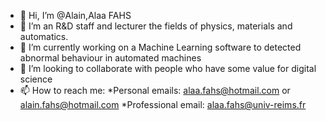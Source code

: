 - 👋 Hi, I’m @Alain,Alaa FAHS
- 👀 I’m an R&D staff and lecturer the fields of physics, materials and automatics. 
- 🌱 I’m currently working on a Machine Learning software to detected abnormal behaviour in automated machines
- 💞️ I’m looking to collaborate with people who have some value for digital science
- 📫 How to reach me:
                      *Personal emails: alaa.fahs@hotmail.com or alain.fahs@hotmail.com
                      *Professional email: alaa.fahs@univ-reims.fr
<!---
AlaaFahs/AlaaFahs is a ✨ special ✨ repository because its `README.md` (this file) appears on your GitHub profile.
You can click the Preview link to take a look at your changes.
--->
